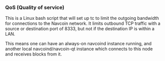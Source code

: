 ### QoS (Quality of service) ###

This is a Linux bash script that will set up tc to limit the outgoing bandwidth for connections to the Navcoin network. It limits outbound TCP traffic with a source or destination port of 8333, but not if the destination IP is within a LAN.

This means one can have an always-on navcoind instance running, and another local navcoind/navcoin-qt instance which connects to this node and receives blocks from it.
